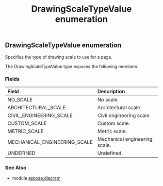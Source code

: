 ﻿---
title: DrawingScaleTypeValue enumeration
second_title: Aspose.Diagram for Python via .NET API References
description: 
type: docs
weight: 2860
url: /python-net/aspose.diagram/drawingscaletypevalue/
is_root: false
---

## DrawingScaleTypeValue enumeration

Specifies the type of drawing scale to use for a page.



The DrawingScaleTypeValue type exposes the following members:

### Fields
| Field | Description |
| :- | :- |
| NO_SCALE | No scale. |
| ARCHITECTURAL_SCALE | Architectural scale. |
| CIVIL_ENGINEERING_SCALE | Civil engineering scale. |
| CUSTOM_SCALE | Custom scale. |
| METRIC_SCALE | Metric scale. |
| MECHANICAL_ENGINEERING_SCALE | Mechanical engineering scale. |
| UNDEFINED | Undefined. |


### See Also

* module [aspose.diagram](../)
